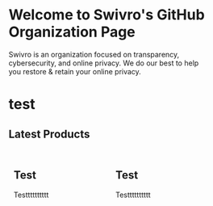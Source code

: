 # Welcome to Swivro's GitHub Organization Page
Swivro is an organization focused on transparency, cybersecurity, and online privacy. We do our best to help you restore & retain your online privacy.
<h1>test</h1>
<style>
* {
  box-sizing: border-box;
}
.column {
  float: left;
  width: 50%;
  padding: 10px;
  height: 300px;
}
.row:after {
  content: "";
  display: table;
  clear: both;
}
</style>

<h2>Latest Products</h2>

<div class="row">
  <div class="column">
    <h2>Test</h2>
    <p>Testttttttttt</p>
  </div>
  <div class="column">
    <h2>Test</h2>
    <p>Testttttttttt</p>
  </div>
</div>

